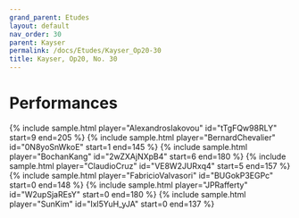 ```yaml
---
grand_parent: Etudes
layout: default
nav_order: 30
parent: Kayser
permalink: /docs/Etudes/Kayser_Op20-30
title: Kayser, Op20, No. 30
---
```

# Performances
<div class="sample-container">
    {% include sample.html player="AlexandrosIakovou" id="tTgFQw98RLY" start=9 end=205 %}
    {% include sample.html player="BernardChevalier" id="0N8yoSnWkoE" start=1 end=145 %}
    {% include sample.html player="BochanKang" id="2wZXAjNXpB4" start=6 end=180 %}
    {% include sample.html player="ClaudioCruz" id="VE8W2JURxq4" start=5 end=157 %}
    {% include sample.html player="FabricioValvasori" id="BUGokP3EGPc" start=0 end=148 %}
    {% include sample.html player="JPRafferty" id="W2upSjaREsY" start=0 end=180 %}
    {% include sample.html player="SunKim" id="Ixl5YuH_yJA" start=0 end=137 %}
</div>